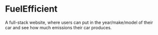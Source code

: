 # FuelEfficient
A full-stack website, where users can put in the year/make/model of their car and see how much emissions their car produces.
